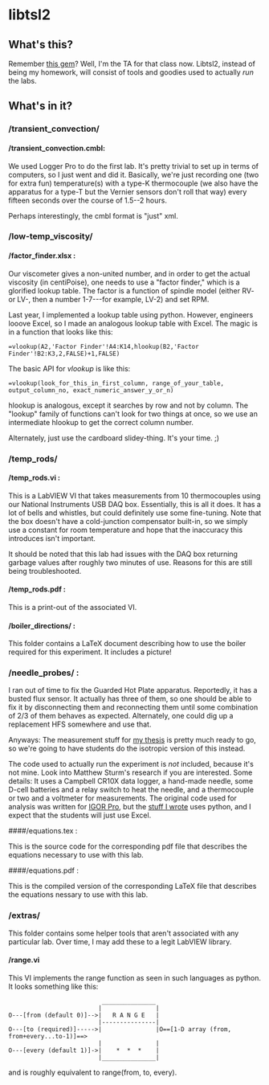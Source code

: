 # libtsl2

## What's this?

Remember [this gem](https://github.com/jesusabdullah/libtsl)? Well, I'm the TA
for that class now. Libtsl2, instead of being my homework, will consist of tools
and goodies used to actually *run* the labs.

## What's in it?

### /transient_convection/

#### /transient_convection.cmbl:
We used Logger Pro to do the first lab. It's
pretty trivial to set up in terms of computers, so I just went and did it.
Basically, we're just recording one (two for extra fun) temperature(s) with a
type-K thermocouple (we also have the apparatus for a type-T but the Vernier
sensors don't roll that way) every fifteen seconds over the course of 1.5--2
hours.

Perhaps interestingly, the cmbl format is "just" xml.

### /low-temp_viscosity/

#### /factor_finder.xlsx :
Our viscometer gives a non-united number, and in order
to get the actual viscosity (in centiPoise), one needs to use a "factor finder,"
which is a glorified lookup table. The factor is a function of spindle model
(either RV- or LV-, then a number 1-7---for example, LV-2) and set RPM.

Last year, I implemented a lookup table using python. However, engineers
looove Excel, so I made an analogous lookup table with Excel.  The magic is in
a function that looks like this:

    =vlookup(A2,'Factor Finder'!A4:K14,hlookup(B2,'Factor Finder'!B2:K3,2,FALSE)+1,FALSE)

The basic API for *vlookup* is like this:

    =vlookup(look_for_this_in_first_column, range_of_your_table, output_column_no, exact_numeric_answer_y_or_n)

hlookup is analogous, except it searches by row and not by column. The "lookup"
family of functions can't look for two things at once, so we use an intermediate
hlookup to get the correct column number.

Alternately, just use the cardboard slidey-thing. It's your time. ;)

### /temp_rods/

#### /temp_rods.vi :
This is a LabVIEW VI that takes measurements from 10 thermocouples using our
National Instruments USB DAQ box. Essentially, this is all it does. It has a lot
of bells and whistles, but could definitely use some fine-tuning.
Note that the box doesn't have a cold-junction compensator built-in, so we
simply use a constant for room temperature and hope that the inaccuracy this
introduces isn't important.

It should be noted that this lab had issues with the DAQ box returning garbage
values after roughly two minutes of use. Reasons for this are still being
troubleshooted.

#### /temp_rods.pdf :
This is a print-out of the associated VI.

#### /boiler_directions/ :
This folder contains a LaTeX document describing how to use the boiler required
for this experiment. It includes a picture!


### /needle_probes/ :

I ran out of time to fix the Guarded Hot Plate apparatus. Reportedly, it has a
busted flux sensor. It actually has three of them, so one should be able to fix
it by disconnecting them and reconnecting them until some combination of 2/3 of
them behaves as expected. Alternately, one could dig up a replacement HFS
somewhere and use that.

Anyways: The measurement stuff for
[my thesis](http://github.com/jesusabdullah/anisotropy_testtools) is pretty
much ready to go, so we're going to have students do the isotropic version of
this instead.

The code used to actually run the experiment is *not* included, because it's not
mine.  Look into Matthew Sturm's research if you are interested. Some details:
It uses a Campbell CR10X data logger, a hand-made needle, some D-cell batteries
and a relay switch to heat the needle, and a thermocouple or two and a voltmeter
for measurements. The original code used for analysis was written for
[IGOR Pro](https://secure.wikimedia.org/wikipedia/en/wiki/IGOR_Pro), but the
[stuff I wrote](https://github.com/jesusabdullah/anisotropy_testtools/blob/master/testtools.py)
uses python, and I expect that the students will just use Excel.

####/equations.tex :

This is the source code for the corresponding pdf file that describes the
equations necessary to use with this lab.

####/equations.pdf :

This is the compiled version of the corresponding LaTeX file that describes the
equations nessary to use with this lab.


### /extras/

This folder contains some helper tools that aren't associated with any
particular lab. Over time, I may add these to a legit LabVIEW library.

#### /range.vi

This VI implements the range function as seen in such languages as python.
It looks something like this:

                              _______________
                             |               |
    O---[from (default 0)]-->|   R A N G E   |
                             |---------------|
    O---[to (required)]----->|               |O==[1-D array (from, from+every...to-1)]==>
                             |               |
    O---[every (default 1)]->|    *  *  *    |
                             |_______________|


and is roughly equivalent to range(from, to, every).
